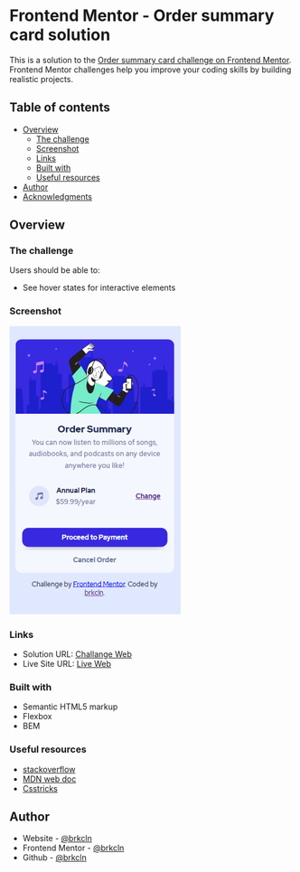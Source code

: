 # Frontend Mentor - Order summary card solution

This is a solution to the [Order summary card challenge on Frontend Mentor](https://www.frontendmentor.io/challenges/order-summary-component-QlPmajDUj). Frontend Mentor challenges help you improve your coding skills by building realistic projects.

## Table of contents

- [Overview](#overview)
  - [The challenge](#the-challenge)
  - [Screenshot](#screenshot)
  - [Links](#links)
  - [Built with](#built-with)
  - [Useful resources](#useful-resources)
- [Author](#author)
- [Acknowledgments](#acknowledgments)

## Overview

### The challenge

Users should be able to:

- See hover states for interactive elements

### Screenshot

![desktop](images/desktop-view.png)

### Links

- Solution URL: [Challange Web](https://www.frontendmentor.io/solutions/ordersummarycomponent-flexbox-bem-VOPLIGlhO)
- Live Site URL: [Live Web](https://brkcln.github.io/order-summary-component)

### Built with

- Semantic HTML5 markup
- Flexbox
- BEM

### Useful resources

- [stackoverflow](https://stackoverflow.com/)
- [MDN web doc](https://developer.mozilla.org/)
- [Csstricks](https://css-tricks.com)

## Author

- Website - [@brkcln](https://brkcln.github.io/brkcln)
- Frontend Mentor - [@brkcln](https://www.frontendmentor.io/profile/brkcln)
- Github - [@brkcln](https://github.com/brkcln)
